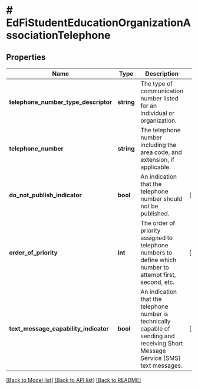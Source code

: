 # # EdFiStudentEducationOrganizationAssociationTelephone

## Properties

Name | Type | Description | Notes
------------ | ------------- | ------------- | -------------
**telephone_number_type_descriptor** | **string** | The type of communication number listed for an individual or organization. |
**telephone_number** | **string** | The telephone number including the area code, and extension, if applicable. |
**do_not_publish_indicator** | **bool** | An indication that the telephone number should not be published. | [optional]
**order_of_priority** | **int** | The order of priority assigned to telephone numbers to define which number to attempt first, second, etc. | [optional]
**text_message_capability_indicator** | **bool** | An indication that the telephone number is technically capable of sending and receiving Short Message Service (SMS) text messages. | [optional]

[[Back to Model list]](../../README.md#models) [[Back to API list]](../../README.md#endpoints) [[Back to README]](../../README.md)
